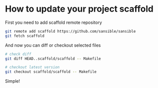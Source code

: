 # How to update your project scaffold

First you need to add scaffold remote repository

```BASH
git remote add scaffold https://github.com/sansible/sansible
git fetch scaffold
```

And now you can diff or checkout selected files

```BASH
# check diff
git diff HEAD..scaffold/scaffold -- Makefile

# checkout latest version
git checkout scaffold/scaffold -- Makefile
```

Simple!
